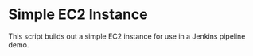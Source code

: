 # Simple EC2 Instance

This script builds out a simple EC2 instance for use in a Jenkins pipeline demo.
